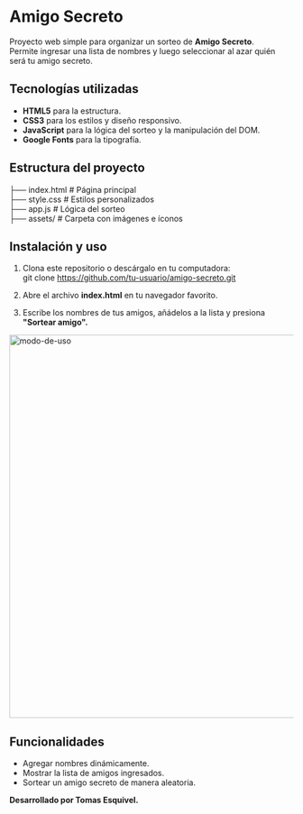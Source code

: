# Amigo Secreto

Proyecto web simple para organizar un sorteo de **Amigo Secreto**.  
Permite ingresar una lista de nombres y luego seleccionar al azar quién será tu amigo secreto.

## Tecnologías utilizadas
- **HTML5** para la estructura.
- **CSS3** para los estilos y diseño responsivo.
- **JavaScript** para la lógica del sorteo y la manipulación del DOM.
- **Google Fonts** para la tipografía.

## Estructura del proyecto
├── index.html # Página principal</br>
├── style.css # Estilos personalizados</br>
├── app.js # Lógica del sorteo</br>
├── assets/ # Carpeta con imágenes e íconos</br>

## Instalación y uso
1. Clona este repositorio o descárgalo en tu computadora:</br>
   git clone https://github.com/tu-usuario/amigo-secreto.git

2. Abre el archivo <strong>index.html</strong> en tu navegador favorito.
3. Escribe los nombres de tus amigos, añádelos a la lista y presiona <strong>"Sortear amigo".</strong>
<img width="1363" height="680" alt="modo-de-uso" src="https://github.com/user-attachments/assets/ca1addca-c6a7-42e6-b279-720086382982" />

## Funcionalidades
* Agregar nombres dinámicamente.
* Mostrar la lista de amigos ingresados.
* Sortear un amigo secreto de manera aleatoria.

**Desarrollado por Tomas Esquivel.**
